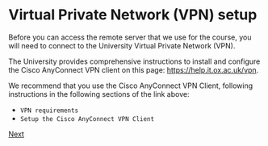 # Virtual Private Network (VPN) setup

Before you can access the remote server that we use for the course,
you will need to connect to the University Virtual Private Network (VPN).

The University provides comprehensive instructions to install and configure
the Cisco AnyConnect VPN client on this page:
<https://help.it.ox.ac.uk/vpn>.

We recommend that you use the Cisco AnyConnect VPN Client,
following instructions in the following sections of the link above:

- `VPN requirements`
- `Setup the Cisco AnyConnect VPN Client`

[Next](git.md)
